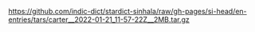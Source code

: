 https://github.com/indic-dict/stardict-sinhala/raw/gh-pages/si-head/en-entries/tars/carter__2022-01-21_11-57-22Z__2MB.tar.gz  
